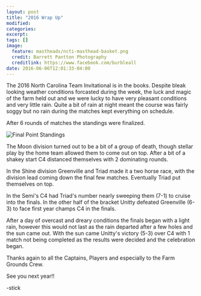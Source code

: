 ```yaml
---
layout: post
title: "2016 Wrap Up"
modified:
categories: 
excerpt:
tags: []
image:
  feature: mastheads/ncti-masthead-basket.png
  credit: Barrett Pantton Photography
  creditlink: https://www.facebook.com/burbleall
date: 2016-06-06T12:01:33-04:00
---
```



The 2016 North Carolina Team Invitational is in the books.  Despite bleak looking
weather conditions forcasted during the week, the luck and magic of the farm held
out and we were lucky to have very pleasant conditions and very little rain.  Quite
a bit of rain at night meant the course was fairly soggy but no rain during the
matches kept everything on schedule.

After 6 rounds of matches the standings were finalized.

<img src="{{ site.url }}/images/2016-ncti-final-standings.png" alt="Final Point Standings">

The Moon division turned out to be a bit of a group of death, though stellar play
by the home team allowed them to come out on top.  After a bit of a shakey start
C4 distanced themselves with 2 dominating rounds.

In the Shine division Greenville and Triad made it a two horse race, with the 
division lead coming down the final few matches.  Eventually Triad put themselves
on top.

In the Semi's C4 had Triad's number nearly sweeping them (7-1) to cruise into the
finals.  In the other half of the bracket Unitty defeated Greenville (6-3) to face
first year champs C4 in the finals.

After a day of overcast and dreary conditions the finals began with a light rain,
however this would not last as the rain departed after a few holes and the sun came
out.  With the sun came Unitty's victory (5-3) over C4 with 1 match not being completed
as the results were decided and the celebration began.

Thanks again to all the Captains, Players and especially to the Farm Grounds Crew.

See you next year!!

-stick
